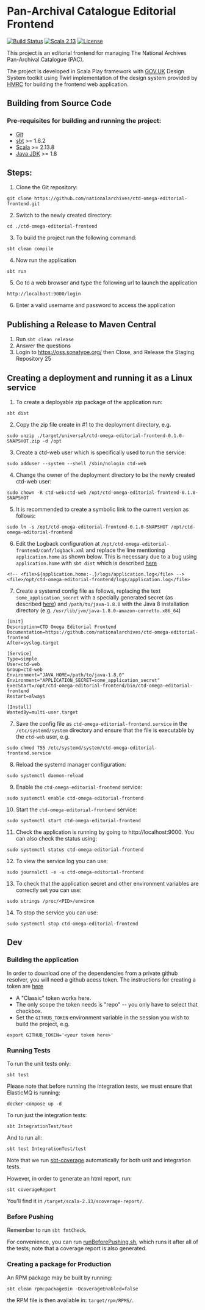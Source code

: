 # Pan-Archival Catalogue Editorial Frontend

[![Build Status](https://github.com/nationalarchives/ctd-omega-editorial-frontend/actions/workflows/ci.yml/badge.svg?branch=main)](https://github.com/nationalarchives/ctd-omega-editorial-frontend/actions/workflows/ci.yml)
[![Scala 2.13](https://img.shields.io/badge/scala-2.13-red.svg)](http://scala-lang.org)
[![License](https://img.shields.io/badge/license-MIT-blue.svg)](https://opensource.org/licenses/MIT)

This project is an editorial frontend for managing The National Archives Pan-Archival Catalogue (PAC).

The project is developed in Scala Play framework with [GOV.UK]( https://design-system.service.gov.uk/) Design System toolkit using Twirl implementation of the design system provided by [HMRC](https://github.com/hmrc/play-frontend-hmrc) for building the frontend web application.

## Building from Source Code

### Pre-requisites for building and running the project:
* [Git](https://git-scm.com)
* [sbt](https://www.scala-sbt.org/) >= 1.6.2
* [Scala](https://www.scala-lang.org/) >= 2.13.8
* [Java JDK](https://adoptopenjdk.net/) >= 1.8

## Steps:

1. Clone the Git repository:
```
git clone https://github.com/nationalarchives/ctd-omega-editorial-frontend.git
```
2. Switch to the newly created directory:
```
cd ./ctd-omega-editorial-frontend
```
3. To build the project run the following command:
```
sbt clean compile
```
4. Now run the application
```
sbt run
```
5. Go to a web browser and type the following url to launch the application
```
http://localhost:9000/login
```
6. Enter a valid username and password to access the application

## Publishing a Release to Maven Central

1. Run `sbt clean release`
2. Answer the questions
3. Login to https://oss.sonatype.org/ then Close, and Release the Staging Repository
   25 

## Creating a deployment and running it as a Linux service

1. To create a deployable zip package of the application run:
```
sbt dist
```
2. Copy the zip file create in #1 to the deployment directory, e.g.
```
sudo unzip ./target/universal/ctd-omega-editorial-frontend-0.1.0-SNAPSHOT.zip -d /opt
```
3. Create a ctd-web user which is specifically used to run the service:
```
sudo adduser --system --shell /sbin/nologin ctd-web
```
4. Change the owner of the deployment directory to be the newly created ctd-web user:
```
sudo chown -R ctd-web:ctd-web /opt/ctd-omega-editorial-frontend-0.1.0-SNAPSHOT
```
5. It is recommended to create a symbolic link to the current version as follows:
```
sudo ln -s /opt/ctd-omega-editorial-frontend-0.1.0-SNAPSHOT /opt/ctd-omega-editorial-frontend
```
6. Edit the Logback configuration at `/opt/ctd-omega-editorial-frontend/conf/logback.xml` and replace the line mentioning `application.home` as shown below. This is necessary due to a bug using `application.home` with `sbt dist` which is described [here](https://github.com/playframework/playframework/issues/8759)
```
<!-- <file>${application.home:-.}/logs/application.log</file> -->
<file>/opt/ctd-omega-editorial-frontend/logs/application.log</file>
```
7. Create a systemd config file as follows, replacing the text `some_application_secret` with a specially generated secret (as described [here](https://www.playframework.com/documentation/2.8.x/ApplicationSecret#Generating-an-application-secret)) and `/path/to/java-1.8.0` with the Java 8 installation directory (e.g. `/usr/lib/jvm/java-1.8.0-amazon-corretto.x86_64`) 
```
[Unit]
Description=CTD Omega Editorial Frontend
Documentation=https://github.com/nationalarchives/ctd-omega-editorial-frontend
After=syslog.target

[Service]
Type=simple
User=ctd-web
Group=ctd-web
Environment="JAVA_HOME=/path/to/java-1.8.0"
Environment="APPLICATION_SECRET=some_application_secret"
ExecStart=/opt/ctd-omega-editorial-frontend/bin/ctd-omega-editorial-frontend
Restart=always

[Install]
WantedBy=multi-user.target
```
7. Save the config file as `ctd-omega-editorial-frontend.service` in the `/etc/systemd/system` directory and ensure that the file is executable by the `ctd-web` user, e.g.
```
sudo chmod 755 /etc/systemd/system/ctd-omega-editorial-frontend.service
```
8. Reload the systemd manager configuration:
```
sudo systemctl daemon-reload
```
9. Enable the `ctd-omega-editorial-frontend` service:
```
sudo systemctl enable ctd-omega-editorial-frontend
```
10. Start the `ctd-omega-editorial-frontend` service:
```
sudo systemctl start ctd-omega-editorial-frontend
```
11. Check the application is running by going to http://localhost:9000. You can also check the status using:
```
sudo systemctl status ctd-omega-editorial-frontend
```
12. To view the service log you can use:
```
sudo journalctl -e -u ctd-omega-editorial-frontend
```
13. To check that the application secret and other environment variables are correctly set you can use:
```
sudo strings /proc/<PID>/environ
```
14. To stop the service you can use:
```
sudo systemctl stop ctd-omega-editorial-frontend
```

## Dev

### Building the application

In order to download one of the dependencies from a private github resolver,
you will need a github acess token. The instructions for creating a token are
[here](https://docs.github.com/en/authentication/keeping-your-account-and-data-secure/creating-a-personal-access-token#creating-a-personal-access-token-classic)

* A "Classic" token works here.
* The only scope the token needs is "repo" -- you only have to select that checkbox.
* Set the `GITHUB_TOKEN` environment variable in the session you wish to build the project, e.g.
```
export GITHUB_TOKEN='<your token here>'
```

### Running Tests

To run the unit tests only:

```
sbt test
```

Please note that before running the integration tests, we must ensure that ElasticMQ is running:

```
docker-compose up -d
```

To run just the integration tests:

```
sbt IntegrationTest/test
```

And to run all:

```
sbt test IntegrationTest/test
```

Note that we run [sbt-coverage](https://github.com/scoverage/sbt-scoverage) automatically for both unit and integration tests.

However, in order to generate an html report, run:

``` 
sbt coverageReport
```

You'll find it in `/target/scala-2.13/scoverage-report/`.
 
### Before Pushing

Remember to run `sbt fmtCheck`.

For convenience, you can run [runBeforePushing.sh](./runBeforePushing.sh), which runs it after all of the tests; note that a coverage report is also generated.

### Creating a package for Production
An RPM package may be built by running:
```
sbt clean rpm:packageBin -DcoverageEnabled=false
```
the RPM file is then available in: `target/rpm/RPMS/`.
